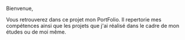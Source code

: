 Bienvenue,

Vous retrouverez dans ce projet mon PortFolio.
Il repertorie mes compétences ainsi que les projets que j'ai réalisé dans le cadre de mon études ou de moi même.
